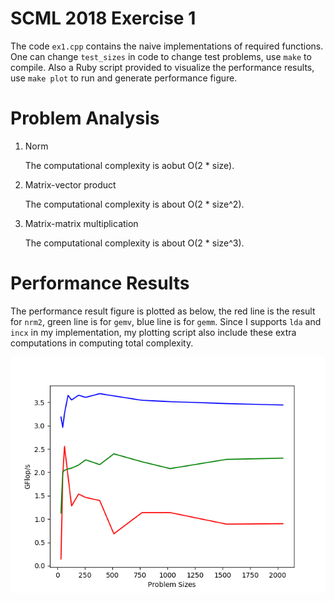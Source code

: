 SCML 2018 Exercise 1
====================

The code `ex1.cpp` contains the naive implementations of required functions.
One can change `test_sizes` in code to change test problems, use `make` to
compile. Also a Ruby script provided to visualize the performance results,
use `make plot` to run and generate performance figure.

Problem Analysis
====================

1. Norm

    The computational complexity is aobut O(2 * size).

2. Matrix-vector product

    The computational complexity is about O(2 * size^2).

3. Matrix-matrix multiplication

    The computational complexity is about O(2 * size^3).

Performance Results
====================

The performance result figure is plotted as below, the red line is the result
for `nrm2`, green line is for `gemv`, blue line is for `gemm`. Since I supports
`lda` and `incx` in my implementation, my plotting script also include these 
extra computations in computing total complexity.

![GFlops/Size](ex1.png)
